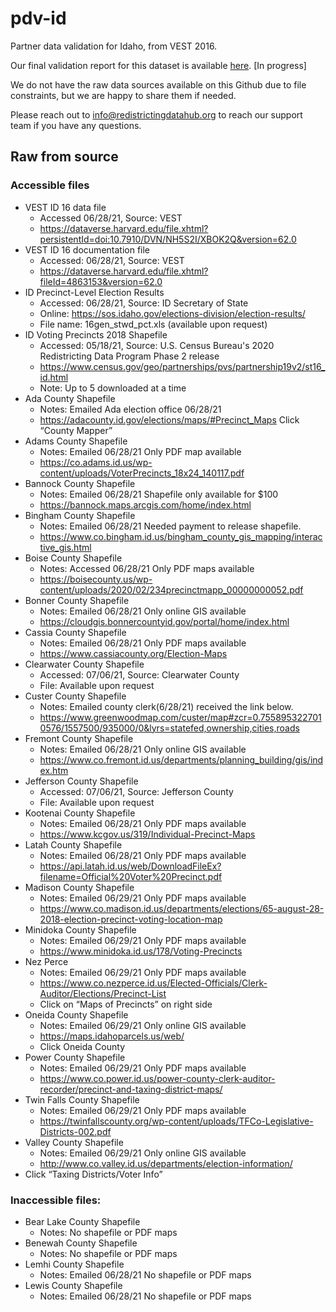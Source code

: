 # pdv-id
Partner data validation for Idaho, from VEST 2016. 

Our final validation report for this dataset is available [here](). [In progress]

We do not have the raw data sources available on this Github due to file constraints, but we are happy to share them if needed. 

Please reach out to info@redistrictingdatahub.org to reach our support team if you have any questions.

## Raw from source

### Accessible files
- VEST ID 16 data file
  - Accessed 06/28/21, Source: VEST
  - https://dataverse.harvard.edu/file.xhtml?persistentId=doi:10.7910/DVN/NH5S2I/XBOK2Q&version=62.0
- VEST ID 16 documentation file
  - Accessed: 06/28/21, Source: VEST
  - https://dataverse.harvard.edu/file.xhtml?fileId=4863153&version=62.0
- ID Precinct-Level Election Results
  - Accessed: 06/28/21, Source: ID Secretary of State
  - Online: https://sos.idaho.gov/elections-division/election-results/
  - File name: 16gen_stwd_pct.xls (available upon request)
- ID Voting Precincts 2018 Shapefile
  - Accessed: 05/18/21, Source: U.S. Census Bureau's 2020 Redistricting Data Program Phase 2 release
  - https://www.census.gov/geo/partnerships/pvs/partnership19v2/st16_id.html
  - Note: Up to 5 downloaded at a time
- Ada County Shapefile  
  - Notes: Emailed Ada election office 06/28/21  
  - https://adacounty.id.gov/elections/maps/#Precinct_Maps Click “County Mapper”  
- Adams County Shapefile  
  - Notes: Emailed 06/28/21 Only PDF map available  
  - https://co.adams.id.us/wp-content/uploads/VoterPrecincts_18x24_140117.pdf  
- Bannock County Shapefile  
  - Notes: Emailed 06/28/21 Shapefile only available for $100  
  - https://bannock.maps.arcgis.com/home/index.html  
- Bingham County Shapefile
  - Notes: Emailed 06/28/21 Needed payment to release shapefile.
  - https://www.co.bingham.id.us/bingham_county_gis_mapping/interactive_gis.html
- Boise County Shapefile
  - Notes: Accessed 06/28/21 Only PDF maps available
  - https://boisecounty.us/wp-content/uploads/2020/02/234precinctmapp_00000000052.pdf
- Bonner County Shapefile
  - Notes: Emailed 06/28/21 Only online GIS available
  - https://cloudgis.bonnercountyid.gov/portal/home/index.html
- Cassia County Shapefile
  - Notes: Emailed 06/28/21 Only PDF maps available
  - https://www.cassiacounty.org/Election-Maps
- Clearwater County Shapefile
  - Accessed: 07/06/21, Source: Clearwater County
  - File: Available upon request
- Custer County Shapefile
  - Notes: Emailed county clerk(6/28/21) received the link below.
  - https://www.greenwoodmap.com/custer/map#zcr=0.7558953227010576/1557500/935000/0&lyrs=statefed,ownership,cities,roads
- Fremont County Shapefile
  - Notes: Emailed 06/28/21 Only online GIS available
  - https://www.co.fremont.id.us/departments/planning_building/gis/index.htm
- Jefferson County Shapefile
  - Accessed: 07/06/21, Source: Jefferson County
  - File: Available upon request
- Kootenai County Shapefile
  - Notes: Emailed 06/28/21 Only PDF maps available
  - https://www.kcgov.us/319/Individual-Precinct-Maps
- Latah County Shapefile
  - Notes: Emailed 06/28/21 Only PDF maps available
  - https://api.latah.id.us/web/DownloadFileEx?filename=Official%20Voter%20Precinct.pdf
- Madison County Shapefile
  - Notes: Emailed 06/29/21 Only PDF maps available
  - https://www.co.madison.id.us/departments/elections/65-august-28-2018-election-precinct-voting-location-map
- Minidoka County Shapefile
  - Notes: Emailed 06/29/21 Only PDF maps available
  - https://www.minidoka.id.us/178/Voting-Precincts
- Nez Perce
  - Notes: Emailed 06/29/21 Only PDF maps available
  - https://www.co.nezperce.id.us/Elected-Officials/Clerk-Auditor/Elections/Precinct-List
  - Click on “Maps of Precincts” on right side
- Oneida County Shapefile
  - Notes: Emailed 06/29/21 Only online GIS available
  - https://maps.idahoparcels.us/web/
  - Click Oneida County
- Power County Shapefile
  - Notes: Emailed 06/29/21 Only PDF maps available
  - https://www.co.power.id.us/power-county-clerk-auditor-recorder/precinct-and-taxing-district-maps/
- Twin Falls County Shapefile
  - Notes: Emailed 06/29/21 Only PDF maps available
  - https://twinfallscounty.org/wp-content/uploads/TFCo-Legislative-Districts-002.pdf
- Valley County Shapefile
  - Notes: Emailed 06/29/21 Only online GIS available
  - http://www.co.valley.id.us/departments/election-information/
- Click “Taxing Districts/Voter Info”



### Inaccessible files: 
- Bear Lake County Shapefile
  - Notes: No shapefile or PDF maps
- Benewah County Shapefile
  - Notes: No shapefile or PDF maps
- Lemhi County Shapefile
  - Notes: Emailed 06/28/21 No shapefile or PDF maps
- Lewis County Shapefile
  - Notes: Emailed 06/28/21 No shapefile or PDF maps


